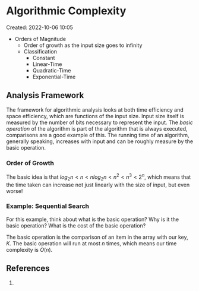 # Algorithmic Complexity
Created: 2022-10-06 10:05

* Orders of Magnitude
	* Order of growth as the input size goes to infinity
	* Classification
		* Constant
		* Linear-Time
		* Quadratic-Time
		* Exponential-Time

## Analysis Framework
The framework for algorithmic analysis looks at both time efficiency and space efficiency, which are functions of the input size. Input size itself is measured by the number of bits necessary to represent the input. The *basic operation* of the algorithm is part of the algorithm that is always executed, comparisons are a good example of this. The running time of an algorithm, generally speaking, increases with input and can be roughly measure by the basic operation.

### Order of Growth
The basic idea is that $log_2 n < n < n log_2 n < n^2 < n^3 < 2^n$, which means that the time taken can increase not just linearly with the size of input, but even worse! 

### Example: Sequential Search
For this example, think about what is the basic operation? Why is it the basic operation? What is the cost of the basic operation? 

The basic operation is the comparison of an item in the array with our key, $K$. The basic operation will run at most $n$ times, which means our time complexity is $O(n)$.
## References
1. 